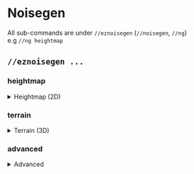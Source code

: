 # Noisegen

All sub-commands are under `//eznoisegen`  (`//noisegen`, `//ng`) \
e.g `//ng heightmap`

## `//eznoisegen ...`

### heightmap

<details>



<summary>Heightmap (2D)</summary>

**`//eznoisegen heightmap <Palette> <Noise> [Höhe] [-z <Zoom>] [-s <Seed>] [-o <Versatz>] [-ct]`**

* **Palette**: Specifies the palette of blocks to use.&#x20;
* **Noise**: Defines the noise preset to use.&#x20;
* **Height** (Default: 0): Controls the height from the bottom of your selection. A value of 0 will take the selection's height.
  _Can place blocks above the selection if the height is great enough_&#x20;&#x20;
* **-z** (Default: 1): Adjusts the zoom level of the noise.&#x20;
* **-s** (Default: -1): Sets the noise seed.&#x20;
* **-o** (Default: (0,0,0)): Offsets the noise generation coordinates by a given vector (X,Y,Z).&#x20;
* **-c**: When used, centres the noise generation on the world coordinates of the selection.&#x20;
* **-t**: Enables smooth mode, specifically for snow, water, and lava blocks in the palette \[Applicable only in heightmap mode].

</details>

### terrain

<details>



<summary>Terrain (3D)</summary>

**`//eznoisegen terrain <palette> <noise> [height] [strength] [-z <scale>] [-s <seed>] [-l <smear>] [-o <offset>] [-chnt]`**

* **Palette**: Specifies the palette of blocks to use.&#x20;
* **Noise**: Defines the noise preset to use.&#x20;
* **Height** (Default: 0): Controls the height from the bottom of your selection. A value of 0 will take the selection's height.
  _Can place blocks above the selection if the height is great enough_&#x20;
* **Strength** (Default: 1,0.5,0): Takes up to 3 comma-separated values which controls the strength of noise at various heights:
  - *`0.5` would be 50% strength everywhere*
  - *`0.7,0` would be 70% strength at the very bottom and 0% at the top, with everything in-between being a smooth transition*
  - *`0,1,0` would be 0% strength at the bottom, 100% in the middle, and 0% at the top&#x20;*
* **-z** (Default: 1): Adjusts the zoom level of the noise.&#x20;
* **-s** (Default: -1): Sets the noise seed.&#x20;
* **-l** (Default: 0): Applies a vertical smear to 3D noise.&#x20;
* **-o** (Default: (0,0,0)): Offsets the noise generation coordinates by a given vector (X,Y,Z).&#x20;
* **-c**: When used, centres the noise generation on the world coordinates of the selection.

</details>

### advanced

<details>


<summary>Advanced</summary>

**`//eznoisegen <palette> <noise> [lowerThreshold] [upperThreshold] [-z <scale>] [-s <seed>] [-l <smear>] [-o <offset>] [-chnt]`**

* **Palette**: Specifies the palette of blocks to use.&#x20;
* **Noise**: Defines the noise preset to use.&#x20;
* **Lower Threshold** (Default: 0): Sets the lower threshold for noise generation, with support for WorldEdit expressions (range: 0-1.0).&#x20;
* **Upper Threshold** (Default: 0.5): Sets the upper threshold for noise generation, with support for WorldEdit expressions (range: 0-1.0).&#x20;
* **-z** (Default: 1): Adjusts the zoom level of the noise.&#x20;
* **-s** (Default: -1): Sets the noise seed.&#x20;
* **-l** (Default: 0): Applies a vertical smear to 3D noise.&#x20;
* **-o** (Default: (0,0,0)): Offsets the noise generation coordinates by a given vector (X,Y,Z).&#x20;
* **-c**: When used, centres the noise generation on the world coordinates of the selection.&#x20;
* **-h**: Activates heightmap mode using 2D noise. \
  _Heightmap mode is only compatible with Cuboid, Cylinder, or Polygon region types._
* **-n**: Uses normalized (-1 to 1) selection-centred coordinates for noise generation.
* **-t**: Enables smooth mode, specifically for snow, water, and lava blocks in the palette \[Applicable only in heightmap mode].

</details>
